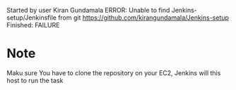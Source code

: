 
Started by user Kiran Gundamala
ERROR: Unable to find Jenkins-setup/Jenkinsfile from git https://github.com/kirangundamala/Jenkins-setup
Finished: FAILURE

# Note
Maku sure You have to clone the repository on your EC2, Jenkins will this host to run the task
